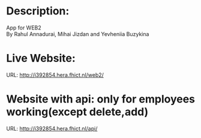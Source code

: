 # Description:

App for WEB2   
By Rahul Annadurai, Mihai Jizdan and Yevheniia Buzykina


# Live Website:  
URL: http://i392854.hera.fhict.nl/web2/ 
# Website with api: only for employees working(except delete,add)
URL: http://i392854.hera.fhict.nl/api/

